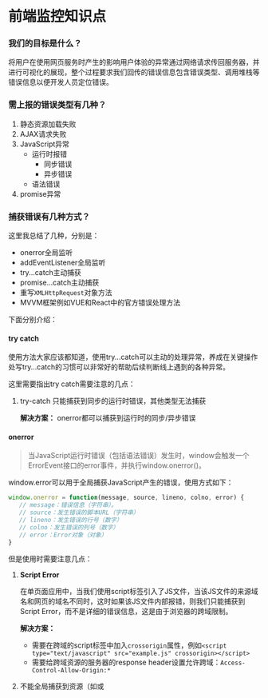 <h1>前端监控知识点</h1>

### 我们的目标是什么？
将用户在使用网页服务时产生的影响用户体验的异常通过网络请求传回服务器，并进行可视化的展现，整个过程要求我们回传的错误信息包含错误类型、调用堆栈等错误信息以便开发人员定位错误。

### 需上报的错误类型有几种？
1. 静态资源加载失败
2. AJAX请求失败
3. JavaScript异常
    - 运行时报错
      - 同步错误
      - 异步错误
    - 语法错误
4. promise异常

### 捕获错误有几种方式？
这里我总结了几种，分别是：

- onerror全局监听
- addEventListener全局监听
- try...catch主动捕获
- promise...catch主动捕获
- 重写`XMLHttpRequest`对象方法
- MVVM框架例如VUE和React中的官方错误处理方法

下面分别介绍：

#### try catch

使用方法大家应该都知道，使用try...catch可以主动的处理异常，养成在关键操作处写try…catch的习惯可以非常好的帮助后续判断线上遇到的各种异常。

这里需要指出try catch需要注意的几点：

1. try-catch 只能捕获到同步的运行时错误，其他类型无法捕获

   **解决方案：** onerror都可以捕获到运行时的同步/异步错误

#### onerror
>当JavaScript运行时错误（包括语法错误）发生时，window会触发一个ErrorEvent接口的error事件，并执行window.onerror()。

window.error可以用于全局捕获JavaScript产生的错误，使用方式如下：

```javascript
window.onerror = function(message, source, lineno, colno, error) { 
   // message：错误信息（字符串）。
   // source：发生错误的脚本URL（字符串）
   // lineno：发生错误的行号（数字）
   // colno：发生错误的列号（数字）
   // error：Error对象（对象）
}
```

但是使用时需要注意几点：

1. **Script Error** 

   在单页面应用中，当我们使用script标签引入了JS文件，当该JS文件的来源域名和网页的域名不同时，这时如果该JS文件内部报错，则我们只能捕获到Script Error，而不是详细的错误信息，这是由于浏览器的跨域限制。

   **解决方案：**

    - 需要在跨域的script标签中加入`crossorigin`属性，例如`<script type="text/javascript" src="example.js" crossorigin></script>`
    - 需要给跨域资源的服务器的response header设置允许跨域：`Access-Control-Allow-Origin:*`

2. 不能全局捕获到资源（如<img>或<script>）的加载失败

   **解决方案：** 使用`window.addEventListener`捕获。

3. onerror无法捕获语法错误

4. onerror最好写在所有 JS 脚本的前面，否则有可能捕获不到错误

#### addEventListener

> 当一项资源（如图片或脚本）加载失败，加载资源的元素会触发一个Event接口的error事件，并执行该元素上的onerror()处理函数。这些error事件不会向上冒泡到window，不过（至少在Firefox中）能被单一的window.addEventListener捕获。

使用方式如下：

```javascript
window.addEventListener('error', (error) => {
  console.log(error);
}, true)
```

`window.addEventListener`在运行时错误和资源加载错误时返回的错误对象不同，可以参考下面两图：

运行时错误：

![](https://ricardocao-biker.github.io/IMGS/err2.jpg)

资源加载错误：

![](https://ricardocao-biker.github.io/IMGS/err3.jpg)

使用时需要注意的点：

1. 不同浏览器下返回的error对象可能不同，需要注意兼容处理。
2. 需要注意避免addEventListener重复监听。

#### promise catch

在promise中使用catch可以非常方便的捕获到异步error，使用方法大家也应该都了解了。

这里说一下需要注意的点:

没有写catch的Promise中抛出的错误无法被onerror 或 try-catch捕获到，所以我们务必要在Promise中不要忘记写catch处理抛出的异常。

   **解决方案：** 为了防止有漏掉的Promise异常，建议在全局增加一个对`unhandledrejection`的监听，用来全局监听Uncaught Promise Error。使用方式：

   ```javascript
   window.addEventListener("unhandledrejection", function(e){ 
   	console.log(e);
   });
   ```

#### 重写`XMLHttpRequest`对象的方法

该方法主要针对AJAX请求异常,附上参考代码：

```javascript
function () {
        var _self = this;

        // 重写 open
        XMLHttpRequest.prototype.open = function(){
            // 先在此处取得请求的url、method
            _self.reqUrl = arguments[1];
            _self.reqMethod = arguments[0];
            // 在调用原生 open 实现重写
            _self.xhrOpen.apply(this, arguments);
        }

        // 重写 send
        XMLHttpRequest.prototype.send = function () {
            // 记录xhr
            var xhrmsg = {
                'url': _self.reqUrl,
                'type': _self.reqMethod,
                // 此处可以取得 ajax 的请求参数
                'data': arguments[0] || {}
            }

            this.addEventListener('readystatechange', function () {
                if (this.readyState === 4) {
                    // 此处可以取得一些响应信息
                    // 响应信息
                    xhrmsg['res'] = this.response;
                    xhrmsg['status'] = this.status;
                    this.status >= 200 && this.status < 400 ?
                        xhrmsg['level'] = 'success' : xhrmsg['level'] = 'error';
                    xhrArray.push(xhrmsg);
                }
            });

            _self.xhrSend.apply(this, arguments);
        }
    }
```

#### MVVM框架提供的错误处理钩子

VUE和React都分别提供了对应的错误处理钩子，由于笔者使用VUE多一些，这里介绍一下VUE的错误处理：

**VUE官方文档介绍：**

> 指定组件的渲染和观察期间未捕获错误的处理函数。这个处理函数被调用时，可获取错误信息和 Vue 实例。
>
>  从 2.2.0 起，这个钩子也会捕获组件生命周期钩子里的错误。同样的，当这个钩子是 `undefined` 时，被捕获的错误会通过 `console.error` 输出而避免应用崩溃。
>
>  从 2.4.0 起这个钩子也会捕获 Vue 自定义事件处理函数内部的错误了。

下面我们看一下实际情况：

```javascript
<template>
	<div @click="clickerror">error</div>
</template>

export default {
  mounted() {
    this.mounterror();
  },
  methods: {
    mounterror() {
    	throw new Error("抛出mount错误");
    },
    clickerror() {
		throw new Error("抛出click错误");
    }
  }
};
```

```javascript
Vue.config.errorHandler = (err, vm, info) => {
  console.error('通过vue errorHandler捕获的错误');
  console.error(err);
  console.error(vm);
  console.error(info);
}
```

![](https://ricardocao-biker.github.io/IMGS/err1.jpg)

可以看到生命周期钩子里的错误是可以被errorHandler捕获到，但是当我们主动点击div触发clickerror时，会发现这时错误并没有被errorHandler捕获到，控制台输出的是Uncaught Error，也就是没有被捕获到的错误，所以需要注意的是，errorHandler方法目前还捕获不到绑定监听事件触发的异常，但是可以捕获到在生命周期钩子中调用的方法的错误。

**解决方案** ：使用window.onerror

```javascript
window.onerror = function (message, source, lineno, colno, error) {
  console.error('通过onerror捕获到的错误');
  console.error(message);
  console.error(source);
  console.error(lineno);
  console.error(colno);
  console.error(error);
}
```

在MVVM框架中使用onerror监听全局异常会发现并不能捕获到绑定事件的详细错误信息，只会输出Script Error，

![](https://ricardocao-biker.github.io/IMGS/err5.jpg)

这时我们可以尝试进入webpack配置，设置`devtool:"source-map"`,这时在控制台再次打印可以看见成功捕获到绑定事件的错误。

![](https://ricardocao-biker.github.io/IMGS/err4.jpg)

### 错误上报

两种主流上报方式：

1. 通过Ajax发送数据

   因为Ajax请求本身也有可能会发生异常，而且有可能会引发跨域问题，一般情况下更推荐使用动态创建img标签的形式进行上报。

2. 动态创建 img 标签的形式

`new Image().src = reportUrl + '?msg=' + msg;`

